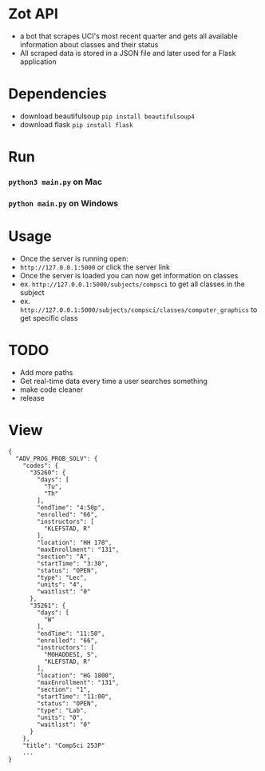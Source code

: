 # Zot API
- a bot that scrapes UCI's most recent quarter and gets all available information about classes and their status
- All scraped data is stored in a JSON file and later used for a Flask application

# Dependencies
- download beautifulsoup ```pip install beautifulsoup4```
- download flask ```pip install flask```

# Run
### ```python3 main.py``` on Mac
### ```python main.py``` on Windows

# Usage
- Once the server is running open:
- ```http://127.0.0.1:5000``` or click the server link
- Once the server is loaded you can now get information on classes
- ex. ```http://127.0.0.1:5000/subjects/compsci``` to get all classes in the subject
- ex. ```http://127.0.0.1:5000/subjects/compsci/classes/computer_graphics``` to get specific class

# TODO
- Add more paths
- Get real-time data every time a user searches something
- make code cleaner
- release

# View

```
{
  "ADV_PROG_PROB_SOLV": {
    "codes": {
      "35260": {
        "days": [
          "Tu",
          "Th"
        ],
        "endTime": "4:50p",
        "enrolled": "66",
        "instructors": [
          "KLEFSTAD, R"
        ],
        "location": "HH 178",
        "maxEnrollment": "131",
        "section": "A",
        "startTime": "3:30",
        "status": "OPEN",
        "type": "Lec",
        "units": "4",
        "waitlist": "0"
      },
      "35261": {
        "days": [
          "W"
        ],
        "endTime": "11:50",
        "enrolled": "66",
        "instructors": [
          "MOHADDESI, S",
          "KLEFSTAD, R"
        ],
        "location": "HG 1800",
        "maxEnrollment": "131",
        "section": "1",
        "startTime": "11:00",
        "status": "OPEN",
        "type": "Lab",
        "units": "0",
        "waitlist": "0"
      }
    },
    "title": "CompSci 253P"
    ...
}
  ```

